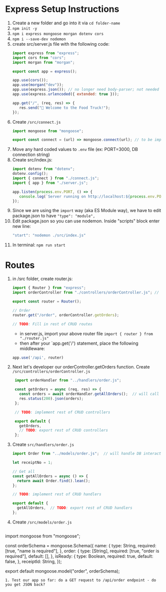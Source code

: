 # Express Setup Instructions

1. Create a new folder and go into it via `cd folder-name`
1. `npm init -y`
1. `npm i express mongoose morgan dotenv cors`
1. `npm i --save-dev nodemon`
1. create src/server.js file with the following code:
   ```js
   import express from "express";
   import cors from "cors";
   import morgan from "morgan";

   export const app = express();

   app.use(cors());
   app.use(morgan("dev"));
   app.use(express.json()); // no longer need body-parser; not needed after Express v4.16
   app.use(express.urlencoded({ extended: true }));

   app.get("/", (req, res) => {
      res.send("🚚 Welcome to the Food Truck!");
   });
   ```
1. Create `/src/connect.js`
   ```js
   import mongoose from "mongoose";
   
   export const connect = (url) => mongoose.connect(url); // to be imported in index.js
   ```
1. Move any hard coded values to `.env` file (ex: PORT=3000, DB connection string)
1. Create src/index.js:
   ```js
   import dotenv from "dotenv";
   dotenv.config();
   import { connect } from "./connect.js";
   import { app } from "./server.js";
   
   app.listen(process.env.PORT, () => {
      console.log(`Server running on http://localhost:${process.env.PORT}`);
   });
   ```
1. Since we are using the `import` way (aka ES Module way), we have to edit package.json to have `"type": "module",`
1. Edit package.json so you can use nodemon.  Inside "scripts" block enter new line:
    ```js
    "start": "nodemon ./src/index.js"
    ```
1. In terminal: `npm run start`

# Routes
1. in /src folder, create router.js:
   ```js
   import { Router } from "express";
   import orderController from "./controllers/orderController.js"; // will direct traffic
   
   export const router = Router(); 
   
   // Order
   router.get("/order", orderController.getOrders);
   
   // TODO: Fill in rest of CRUD routes
   ```
   - in server.js, import your above router file `import { router } from "./router.js"`
   - then after your `app.get('/') statement, place the following middleware:
   ```js
   app.use('/api', router)
   ```
1. Next let's developer our orderController.getOrders function. Create `/src/controllers/orderController.js`
   ```js
    import orderHandler from "../handlers/order.js";

    const getOrders = async (req, res) => {
      const orders = await orderHandler.getAllOrders();  // will call our models
      res.status(200).json(orders);
    };

    // TODO: implement rest of CRUD controllers

    export default {
      getOrders,
      // TODO: export rest of CRUD controllers
    };
    ```
1. Create `src/handlers/order.js`
   ```js
   import Order from "../models/order.js";  // will handle DB interactions
   
   let receiptNo = 1;
   
   // Get all
   const getAllOrders = async () => {
     return await Order.find().lean();
   };
   
   // TODO: implement rest of CRUD handlers
   
   export default {
     getAllOrders,  // TODO: export rest of CRUD handlers
   };
   ```
1. Create `/src/models/order.js`
   ```js
  import mongoose from "mongoose";

  const orderSchema = mongoose.Schema({
    name: {
      type: String,
      required: [true, "name is required"],
    },
    order: {
      type: [String],
      required: [true, "order is required"],
      default: [],
    },
    isReady: {
      type: Boolean,
      required: true,
      default: false,
    },
    receiptId: String,
  });

  export default mongoose.model("order", orderSchema);
  ```
1. Test our app so far: do a GET request to /api/order endpoint - do you get JSON back?
